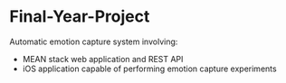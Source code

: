 # Final-Year-Project
Automatic emotion capture system involving: 
- MEAN stack web application and REST API
- iOS application capable of performing emotion capture experiments
